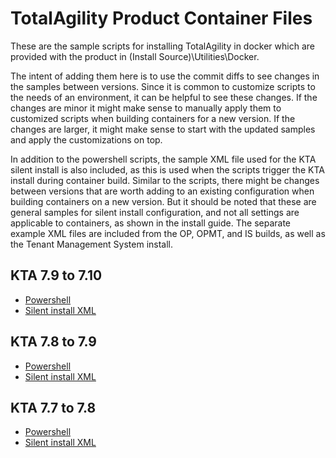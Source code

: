# TotalAgility Product Container Files

These are the sample scripts for installing TotalAgility in docker which are provided with the product in (Install Source)\Utilities\Docker.  

The intent of adding them here is to use the commit diffs to see changes in the samples between versions.  Since it is common to customize scripts to the needs of an environment, it can be helpful to see these changes.  If the changes are minor it might make sense to manually apply them to customized scripts when building containers for a new version.  If the changes are larger, it might make sense to start with the updated samples and apply the customizations on top.

In addition to the powershell scripts, the sample XML file used for the KTA silent install is also included, as this is used when the scripts trigger the KTA install during container build.  Similar to the scripts, there might be changes between versions that are worth adding to an existing configuration when building containers on a new version.  But it should be noted that these are general samples for silent install configuration, and not all settings are applicable to containers, as shown in the install guide.  The separate example XML files are included from the OP, OPMT, and IS builds, as well as the Tenant Management System install.

## KTA 7.9 to 7.10

* [Powershell](https://github.com/smklancher/TotalAgilityProductContainerFiles/commit/dc6a4cf5bafc8cd83555e9962d581d3140662b66)
* [Silent install XML](https://github.com/smklancher/TotalAgilityProductContainerFiles/commit/dc6a4cf5bafc8cd83555e9962d581d3140662b66#diff-ee9b5fd13c68c3a5443589ebd31368737dd15c0c830192c095246692d3e35cba)

## KTA 7.8 to 7.9

* [Powershell](https://github.com/smklancher/TotalAgilityProductContainerFiles/commit/9e04b9e4fb75fb93a8ce8af1a21e61e93eb88d41)
* [Silent install XML](https://github.com/smklancher/TotalAgilityProductContainerFiles/commit/f8ed9a545b4aa9968ee0fd506f237b4df6feaee2)

## KTA 7.7 to 7.8

* [Powershell](https://github.com/smklancher/TotalAgilityProductContainerFiles/commit/98f37a23601911cc5713b9f76d72bd326dd63317)
* [Silent install XML](https://github.com/smklancher/TotalAgilityProductContainerFiles/commit/4eeb54e9c42249787a640a1ecefcfa5ece143efa)
